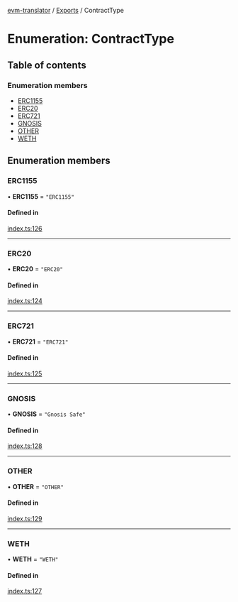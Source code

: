 [evm-translator](../README.md) / [Exports](../modules.md) / ContractType

# Enumeration: ContractType

## Table of contents

### Enumeration members

- [ERC1155](ContractType.md#erc1155)
- [ERC20](ContractType.md#erc20)
- [ERC721](ContractType.md#erc721)
- [GNOSIS](ContractType.md#gnosis)
- [OTHER](ContractType.md#other)
- [WETH](ContractType.md#weth)

## Enumeration members

### ERC1155

• **ERC1155** = `"ERC1155"`

#### Defined in

[index.ts:126](https://github.com/the-metagame/evm-translator/blob/8c2ed25/src/interfaces/index.ts#L126)

___

### ERC20

• **ERC20** = `"ERC20"`

#### Defined in

[index.ts:124](https://github.com/the-metagame/evm-translator/blob/8c2ed25/src/interfaces/index.ts#L124)

___

### ERC721

• **ERC721** = `"ERC721"`

#### Defined in

[index.ts:125](https://github.com/the-metagame/evm-translator/blob/8c2ed25/src/interfaces/index.ts#L125)

___

### GNOSIS

• **GNOSIS** = `"Gnosis Safe"`

#### Defined in

[index.ts:128](https://github.com/the-metagame/evm-translator/blob/8c2ed25/src/interfaces/index.ts#L128)

___

### OTHER

• **OTHER** = `"OTHER"`

#### Defined in

[index.ts:129](https://github.com/the-metagame/evm-translator/blob/8c2ed25/src/interfaces/index.ts#L129)

___

### WETH

• **WETH** = `"WETH"`

#### Defined in

[index.ts:127](https://github.com/the-metagame/evm-translator/blob/8c2ed25/src/interfaces/index.ts#L127)
